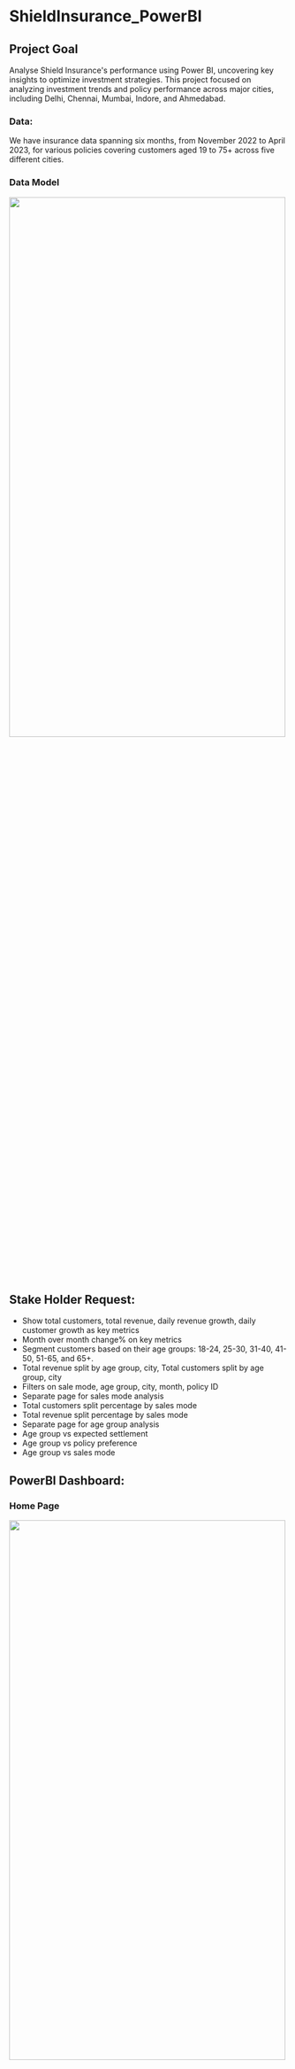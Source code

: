 # ShieldInsurance_PowerBI

## Project Goal
Analyse Shield Insurance's performance using Power BI, uncovering key insights to optimize investment strategies. This project focused on analyzing investment trends and policy performance across major cities, including Delhi, Chennai, Mumbai, Indore, and Ahmedabad.

### Data:
We have insurance data spanning six months, from November 2022 to April 2023, for various policies covering customers aged 19 to 75+ across five different cities.

### Data Model
<img src="images/data_model.png" width ="500" height="50%"/>

## Stake Holder Request:
- Show total customers, total revenue, daily revenue growth, daily customer growth as key metrics
- Month over month change% on key metrics
- Segment customers based on their age groups: 18-24, 25-30, 31-40, 41-50, 51-65, and 65+.
- Total revenue split by age group, city, Total customers split by age group, city
- Filters on sale mode, age group, city, month, policy ID
- Separate page for sales mode analysis
- Total customers split percentage by sales mode
- Total revenue split percentage by sales mode
- Separate page for age group analysis
- Age group vs expected settlement
- Age group vs policy preference
- Age group vs sales mode

## PowerBI Dashboard:

 ### Home Page
<img src="images/home_db.png" width ="500" height="50%"/>

 ### Overall Analysis
<img src="images/general_db.png" width ="500" height="50%"/>

### Age Group Analysis
<img src="images/agegroup_db.png" width ="500" height="50%"/>

### Sales Mode Analysis
<img src="images/salesmode_db.png" width ="500" height="50%"/>

